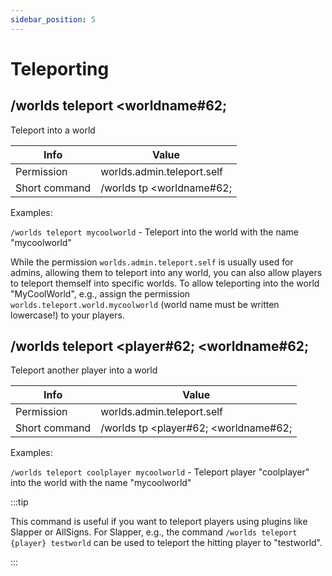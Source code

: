 ```yaml
---
sidebar_position: 5
---
```


# Teleporting

## /worlds teleport &#60;worldname#62;

Teleport into a world

| Info          | Value                         |
| ------------- | ----------------------------- |
| Permission    | worlds.admin.teleport.self    |
| Short command | /worlds tp &#60;worldname#62; |

Examples:

`/worlds teleport mycoolworld` - Teleport into the world with the name "mycoolworld"

While the permission `worlds.admin.teleport.self` is usually used for admins, allowing them to teleport into any world, you can also allow players to teleport themself into specific worlds. To allow teleporting into the world "MyCoolWorld", e.g., assign the permission `worlds.teleport.world.mycoolworld` (world name must be written lowercase!) to your players.

## /worlds teleport &#60;player#62; &#60;worldname#62;

Teleport another player into a world

| Info          | Value                                         |
| ------------- | --------------------------------------------- |
| Permission    | worlds.admin.teleport.self                    |
| Short command | /worlds tp &#60;player#62; &#60;worldname#62; |

Examples:

`/worlds teleport coolplayer mycoolworld` - Teleport player "coolplayer" into the world with the name "mycoolworld"

:::tip

This command is useful if you want to teleport players using plugins like Slapper or AllSigns. For Slapper, e.g., the command `/worlds teleport {player} testworld` can be used to teleport the hitting player to "testworld".

:::
